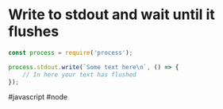# Write to stdout and wait until it flushes

```js
const process = require('process');

process.stdout.write(`Some text here\n`, () => {
    // In here your text has flushed
});

```

#javascript #node 